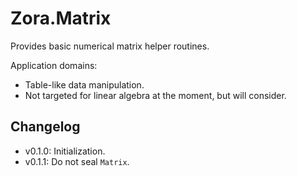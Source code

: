 # Zora.Matrix

Provides basic numerical matrix helper routines. 

Application domains:
* Table-like data manipulation.
* Not targeted for linear algebra at the moment, but will consider.

## Changelog

* v0.1.0: Initialization.
* v0.1.1: Do not seal `Matrix`.